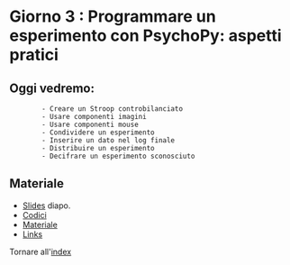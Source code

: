 # Giorno 3 : Programmare un esperimento con PsychoPy: aspetti pratici
		
## Oggi vedremo:
			- Creare un Stroop controbilanciato
			- Usare componenti imagini
			- Usare componenti mouse
			- Condividere un esperimento
			- Inserire un dato nel log finale
			- Distribuire un esperimento
			- Decifrare un esperimento sconosciuto

			

## Materiale

- [Slides](https://docs.google.com/presentation/d/1gEJgXdQQewSB6hhFkKAmJw0gHpwr-BeAY71XjbJvFd4/edit#slide=id.g101a4011d5b_0_0) diapo.
- [Codici](material/snippet.txt)
- [Materiale](material/stroop_bilingual/stroop_bilingual.zip)
- [Links](links.md)

Tornare all'[index](index.md)
